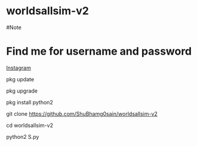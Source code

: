 # worldsallsim-v2

#Note
# Find me for username and password
[Instagram](https://www.instagram.com/shubham_g0sain/?hl=en)

pkg update

pkg upgrade

pkg install python2

git clone https://github.com/ShuBhamg0sain/worldsallsim-v2

cd worldsallsim-v2

python2 S.py
